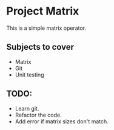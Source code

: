 # Project Matrix

This is a simple matrix operator.

## Subjects to cover

- Matrix
- Git
- Unit testing

## TODO:

- Learn git.
- Refactor the code.
- Add error if matrix sizes don't match.
